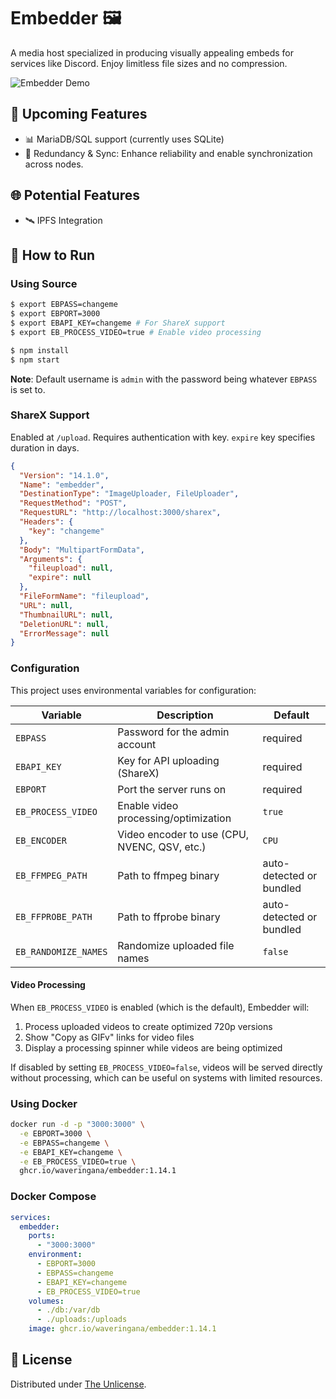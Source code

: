 # Embedder 🖼️

A media host specialized in producing visually appealing embeds for services like Discord. Enjoy limitless file sizes and no compression.

![Embedder Demo](documentation/readmegif.gif)

## 🚀 Upcoming Features

- 📊 MariaDB/SQL support (currently uses SQLite)
- 🔗 Redundancy & Sync: Enhance reliability and enable synchronization across nodes.

## 🌐 Potential Features

- 🛰️ IPFS Integration

## 🔧 How to Run

### Using Source

```bash
$ export EBPASS=changeme
$ export EBPORT=3000
$ export EBAPI_KEY=changeme # For ShareX support
$ export EB_PROCESS_VIDEO=true # Enable video processing

$ npm install
$ npm start
```

**Note**: Default username is `admin` with the password being whatever `EBPASS` is set to.

### ShareX Support

Enabled at `/upload`. Requires authentication with key. `expire` key specifies duration in days.

```json
{
  "Version": "14.1.0",
  "Name": "embedder",
  "DestinationType": "ImageUploader, FileUploader",
  "RequestMethod": "POST",
  "RequestURL": "http://localhost:3000/sharex",
  "Headers": {
    "key": "changeme"
  },
  "Body": "MultipartFormData",
  "Arguments": {
    "fileupload": null,
    "expire": null
  },
  "FileFormName": "fileupload",
  "URL": null,
  "ThumbnailURL": null,
  "DeletionURL": null,
  "ErrorMessage": null
}
```

### Configuration

This project uses environmental variables for configuration:

| Variable | Description | Default |
|----------|-------------|---------|
| `EBPASS` | Password for the admin account | required |
| `EBAPI_KEY` | Key for API uploading (ShareX) | required |
| `EBPORT` | Port the server runs on | required |
| `EB_PROCESS_VIDEO` | Enable video processing/optimization | `true` |
| `EB_ENCODER` | Video encoder to use (CPU, NVENC, QSV, etc.) | `CPU` |
| `EB_FFMPEG_PATH` | Path to ffmpeg binary | auto-detected or bundled |
| `EB_FFPROBE_PATH` | Path to ffprobe binary | auto-detected or bundled |
| `EB_RANDOMIZE_NAMES` | Randomize uploaded file names | `false` |

#### Video Processing

When `EB_PROCESS_VIDEO` is enabled (which is the default), Embedder will:

1. Process uploaded videos to create optimized 720p versions
2. Show "Copy as GIFv" links for video files
3. Display a processing spinner while videos are being optimized

If disabled by setting `EB_PROCESS_VIDEO=false`, videos will be served directly without processing, which can be useful on systems with limited resources.

### Using Docker

```bash
docker run -d -p "3000:3000" \
  -e EBPORT=3000 \
  -e EBPASS=changeme \
  -e EBAPI_KEY=changeme \
  -e EB_PROCESS_VIDEO=true \
  ghcr.io/waveringana/embedder:1.14.1
```

### Docker Compose

```yaml
services:
  embedder:
    ports:
      - "3000:3000"
    environment:
      - EBPORT=3000
      - EBPASS=changeme
      - EBAPI_KEY=changeme
      - EB_PROCESS_VIDEO=true
    volumes:
      - ./db:/var/db
      - ./uploads:/uploads
    image: ghcr.io/waveringana/embedder:1.14.1
```

## 📜 License

Distributed under [The Unlicense](https://opensource.org/licenses/unlicense).
